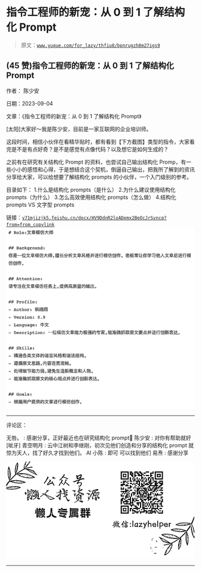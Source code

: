 # 指令工程师的新宠：从 0 到 1 了解结构化 Prompt

> 原文：[`www.yuque.com/for_lazy/thfiu8/bpnrugzh8m27igs9`](https://www.yuque.com/for_lazy/thfiu8/bpnrugzh8m27igs9)

## (45 赞)指令工程师的新宠：从 0 到 1 了解结构化 Prompt

作者： 陈少安

日期：2023-09-04

文章：《指令工程师的新宠：从 0 到 1 了解结构化 Prompt》

[太阳]大家好～我是陈少安，目前是一家互联网的企业培训师。

这段时间，相信小伙伴在看精华贴时，都有看到【下方截图】类型的指令，大家看完是不是有点好奇？是不是感觉有点像代码？以及想它是如何生成的？

之前有在研究有关结构化 Prompt 的资料，也尝试自己输出结构化 Promp，有一些小小的感悟和心得，于是想结合这个契机，倒逼自己输出，把我所了解到的资讯分享给大家，可以给想要了解结构化 prompts 的小伙伴，一个入门级别的参考。

目录如下：
1.什么是结构化 prompts（是什么）
2.为什么建议使用结构化 prompts（为什么）
3.怎么高效使用结构化 prompts（怎么做）
4.结构化 prompts VS 文字型 prompts

链接：[`y71mjizjk5.feishu.cn/docx/HV9DdnR2loADemx2BeOcJrSvncq?from=from_copylink`](https://y71mjizjk5.feishu.cn/docx/HV9DdnR2loADemx2BeOcJrSvncq?from=from_copylink)![](img/ac87814f6934c2c2afbea1ff04dd6a6b.png)

* * *

评论区：

无咎。 : 感谢分享，正好最近也在研究结构化 prompt🙏
陈少安 : 对你有帮助就好[呲牙]
青空明月 : 云中江树和李继刚，初次见他们创造和分享的结构化 prompt 就惊为天人，找了好久才找到他们。
AI 小陈 : 即可 可以找到他们
易焘 : 感谢分享

![](img/1c37d505930596d12a88ab23e11aa07a.png)

* * *